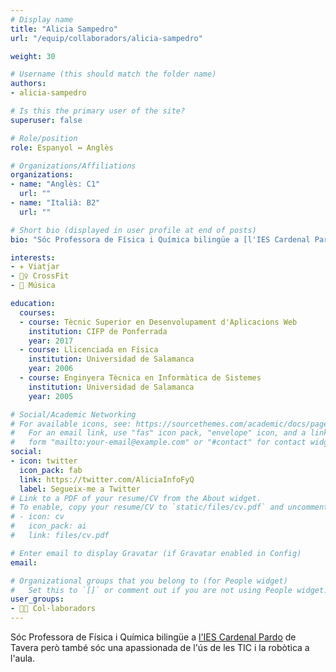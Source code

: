 ```yaml
---
# Display name
title: "Alicia Sampedro"
url: "/equip/collaboradors/alicia-sampedro"

weight: 30

# Username (this should match the folder name)
authors:
- alicia-sampedro

# Is this the primary user of the site?
superuser: false

# Role/position
role: Espanyol ↔️ Anglès

# Organizations/Affiliations
organizations:
- name: "Anglès: C1"
  url: ""
- name: "Italià: B2"
  url: ""  

# Short bio (displayed in user profile at end of posts)
bio: "Sóc Professora de Física i Química bilingüe a [l'IES Cardenal Pardo](http://iescardenalpardotavera.centros.educa.jcyl.es/sitio/index.cgi) de Tavera però també sóc una apassionada de l'ús de les TIC i la robòtica a l'aula."

interests:
- ✈️ Viatjar
- 🏋️‍♀️ CrossFit
- 🎵 Música

education:
  courses:
  - course: Tècnic Superior en Desenvolupament d'Aplicacions Web
    institution: CIFP de Ponferrada
    year: 2017
  - course: Llicenciada en Física
    institution: Universidad de Salamanca
    year: 2006
  - course: Enginyera Tècnica en Informàtica de Sistemes
    institution: Universidad de Salamanca
    year: 2005

# Social/Academic Networking
# For available icons, see: https://sourcethemes.com/academic/docs/page-builder/#icons
#   For an email link, use "fas" icon pack, "envelope" icon, and a link in the
#   form "mailto:your-email@example.com" or "#contact" for contact widget.
social:
- icon: twitter
  icon_pack: fab
  link: https://twitter.com/AliciaInfoFyQ
  label: Segueix-me a Twitter
# Link to a PDF of your resume/CV from the About widget.
# To enable, copy your resume/CV to `static/files/cv.pdf` and uncomment the lines below.
# - icon: cv
#   icon_pack: ai
#   link: files/cv.pdf

# Enter email to display Gravatar (if Gravatar enabled in Config)
email:

# Organizational groups that you belong to (for People widget)
#   Set this to `[]` or comment out if you are not using People widget.
user_groups:
- 🙌🏼 Col·laboradors
---
```


Sóc Professora de Física i Química bilingüe a [l'IES Cardenal Pardo](http://iescardenalpardotavera.centros.educa.jcyl.es/sitio/index.cgi) de Tavera però també sóc una apassionada de l'ús de les TIC i la robòtica a l'aula.